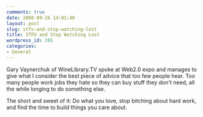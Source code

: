 ```yaml
---
comments: true
date: 2008-09-26 14:01:48
layout: post
slug: stfu-and-stop-watching-lost
title: STFU and Stop Watching Lost
wordpress_id: 285
categories:
- General
---
```


Gary Vaynerchuk of WineLibrary.TV spoke at Web2.0 expo and manages to give what I consider the best piece of advice that too few people hear. Too many people work jobs they hate so they can buy stuff they don't need, all the while longing to do something else.

The short and sweet of it: Do what you love, stop bitching about hard work, and find the time to build things you care about.


